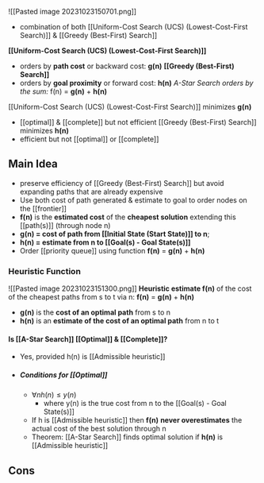 ![[Pasted image 20231023150701.png]]
- combination of both [[Uniform-Cost Search (UCS) (Lowest-Cost-First Search)]] & [[Greedy (Best-First) Search]]

**[[Uniform-Cost Search (UCS) (Lowest-Cost-First Search)]]** 
- orders by **path cost** or backward cost: **g(n)**
**[[Greedy (Best-First) Search]]** 
- orders by **goal proximity** or forward cost: **h(n)**
*A-Star Search orders by the sum:* f(n) = **g(n)** + **h(n)**

[[Uniform-Cost Search (UCS) (Lowest-Cost-First Search)]] minimizes **g(n)**
- [[optimal]] & [[complete]] but not efficient
[[Greedy (Best-First) Search]] minimizes **h(n)**
- efficient but not [[optimal]] or [[complete]]

## Main Idea
- preserve efficiency of [[Greedy (Best-First) Search]] but avoid expanding paths that are already expensive
- Use both cost of path generated & estimate to goal to order nodes on the [[frontier]]
- **f(n)** is the **estimated cost** of the **cheapest solution** extending this [[path(s)]] (through node n)
- **g(n) = cost of path from [[Initial State (Start State)]] to n**; 
- **h(n) = estimate from n to [[Goal(s) - Goal State(s)]]**
- Order [[priority queue]] using function **f(n)** = **g(n)** + **h(n)**

### Heuristic Function
![[Pasted image 20231023151300.png]]
**Heuristic estimate f(n)** of the cost of the cheapest paths from s to t via n:
**f(n)** = **g(n)** + **h(n)**
- **g(n)** is the **cost of an optimal path** from s to n
- **h(n)** is an **estimate of the cost of an optimal path** from n to t

#### Is [[A-Star Search]] [[Optimal]] & [[Complete]]?
- Yes, provided h(n) is [[Admissible heuristic]] 
- ##### Conditions for [[Optimal]]
	- $∀n h(n) ≤ y(n)$
		- where y(n) is the true cost from n to the [[Goal(s) - Goal State(s)]]
	- If h is [[Admissible heuristic]] then **f(n)** **never overestimates** the actual cost of the best solution through n
	- Theorem: [[A-Star Search]] finds optimal solution if **h(n)** is [[Admissible heuristic]]

## Cons